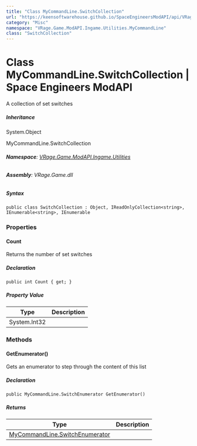 ```yaml
---
title: "Class MyCommandLine.SwitchCollection"
url: "https://keensoftwarehouse.github.io/SpaceEngineersModAPI/api/VRage.Game.ModAPI.Ingame.Utilities.MyCommandLine.SwitchCollection.html"
category: "Misc"
namespace: "VRage.Game.ModAPI.Ingame.Utilities.MyCommandLine"
class: "SwitchCollection"
---
```


# Class MyCommandLine.SwitchCollection | Space Engineers ModAPI

A collection of set switches

##### Inheritance

System.Object

MyCommandLine.SwitchCollection

###### **Namespace**: [VRage.Game.ModAPI.Ingame.Utilities](https://keensoftwarehouse.github.io/SpaceEngineersModAPI/api/VRage.Game.ModAPI.Ingame.Utilities.html)

###### **Assembly**: VRage.Game.dll

##### Syntax

```
public class SwitchCollection : Object, IReadOnlyCollection<string>, IEnumerable<string>, IEnumerable
```

### Properties

#### Count

Returns the number of set switches

##### Declaration

```
public int Count { get; }
```

##### Property Value

| Type | Description |
| --- | --- |
| System.Int32 |     |

### Methods

#### GetEnumerator()

Gets an enumerator to step through the content of this list

##### Declaration

```
public MyCommandLine.SwitchEnumerator GetEnumerator()
```

##### Returns

| Type | Description |
| --- | --- |
| [MyCommandLine.SwitchEnumerator](https://keensoftwarehouse.github.io/SpaceEngineersModAPI/api/VRage.Game.ModAPI.Ingame.Utilities.MyCommandLine.SwitchEnumerator.html) |     |